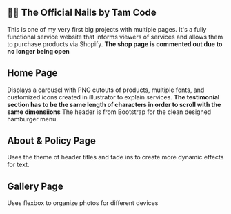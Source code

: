## 💅🏾 The Official Nails by Tam Code

This is one of my very first big projects with multiple pages. It's a fully functional service website that informs viewers of services and allows them to purchase products via Shopify.
 **The shop page is commented out due to no longer being open**
 
 ## Home Page
 
Displays a carousel with PNG cutouts of products, multiple fonts, and customized icons created in illustrator to explain services.
**The testimonial section has to be the same length of characters in order to scroll with the same dimensiions**
The header is from Bootstrap for the clean designed hamburger menu.

## About & Policy Page

Uses the theme of header titles and fade ins to create more dynamic effects for text.

## Gallery Page

Uses flexbox to organize photos for different devices


 

